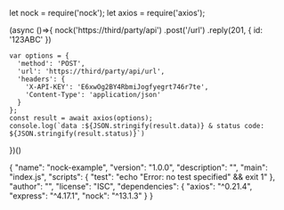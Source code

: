 let nock = require('nock');
let axios = require('axios');

(async ()=>{
    nock('https://third/party/api')
    .post('/url')
    .reply(201, { id: '123ABC' })
  
    var options = {
      'method': 'POST',
      'url': 'https://third/party/api/url',
      'headers': {
        'X-API-KEY': 'E6xwOg2BY4RbmiJogfyegrt746r7te',
        'Content-Type': 'application/json'
      }
    };
    const result = await axios(options);
    console.log(`data :${JSON.stringify(result.data)} & status code: ${JSON.stringify(result.status)}`)
})()


{
  "name": "nock-example",
  "version": "1.0.0",
  "description": "",
  "main": "index.js",
  "scripts": {
    "test": "echo \"Error: no test specified\" && exit 1"
  },
  "author": "",
  "license": "ISC",
  "dependencies": {
    "axios": "^0.21.4",
    "express": "^4.17.1",
    "nock": "^13.1.3"
  }
}
